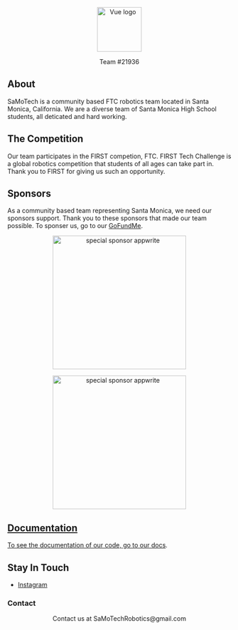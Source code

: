 <p align="center">
  <a href="https://github.com/SaMoTechRobotics" target="_blank" rel="noopener noreferrer">
    <img width="100" src="https://avatars.githubusercontent.com/u/114426590?v=4" alt="Vue logo">
  </a>
</p>
<p align="center">
  Team #21936
</p>

## About

SaMoTech is a community based FTC robotics team located in Santa Monica, California. We are a diverse team of Santa Monica High School students, all deticated and hard working.

## The Competition

Our team participates in the FIRST competion, FTC. FIRST Tech Challenge is a global robotics competition that students of all ages can take part in. Thank you to FIRST for giving us such an opportunity.

## Sponsors

As a community based team representing Santa Monica, we need our sponsors support. Thank you to these sponsors that made our team possible. To sponser us, go to our [GoFundMe](https://www.gofundme.com/f/community-freshmen-robotics-team?utm_campaign=p_cf+share-flow-1&utm_medium=copy_link&utm_source=customer).

  <p align="center">
    <a target="_blank" href="https://www.firstinspires.org/">
    <img alt="special sponsor appwrite" src="https://www.firstinspires.org/sites/all/themes/first/assets/images/2020/first-horz-rgb.png" width="300">
    </a>
  </p>

  <p align="center">
    <a target="_blank" href="https://www.gobilda.com/">
    <img alt="special sponsor appwrite" src="https://cdn11.bigcommerce.com/s-eem7ijc77k/stencil/af49f910-ade4-013a-b026-32a478cd4269/e/940880a0-6c0d-0136-7313-41f31bb2e297/img/goBILDA.svg" width="300">
  </p>

## Documentation

To see the documentation of our code, go to our [docs](https://github.com/SaMoTechRobotics/FTC-PowerPlay/wiki).

## Stay In Touch

- [Instagram](https://www.instagram.com/samotechrobotics/)

### Contact
<p align="center">
Contact us at SaMoTechRobotics@gmail.com
</p>
